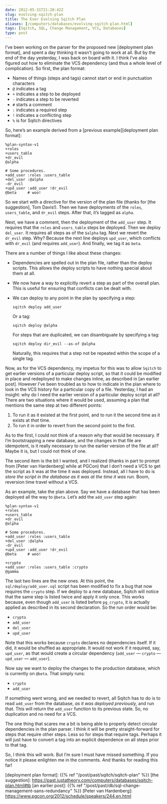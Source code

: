```yaml
--- 
date: 2012-05-31T21:20:42Z
slug: evolving-sqitch-plan
title: The Ever Evolving Sqitch Plan
aliases: [/computers/databases/evolving-sqitch-plan.html]
tags: [Sqitch, SQL, Change Management, VCS, Databases]
type: post
---
```


I’ve been working on the parser for the proposed new [deployment plan format],
and spent a day thinking it wasn’t going to work at all. But by the end of the
day yesterday, I was back on board with it. I think I’ve also figured out how to
eliminate the VCS dependency (and thus a whole level of complication). So first,
the plan format:

-   Names of things (steps and tags) cannot start or end in punctuation
    characters
-   `@` indicates a tag
-   `+` indicates a step to be deployed
-   `-` indicates a step to be reverted
-   `#` starts a comment
-   `:` indicates a required step
-   `!` indicates a conflicting step
-   `%` is for Sqitch directives

So, here’s an example derived from a [previous example][deployment plan format]:

    %plan-syntax-v1
    +roles
    +users_table
    +dr_evil
    @alpha

    # Some procedures.
    +add_user :roles :users_table
    +del_user :@alpha
    -dr_evil
    +upd_user :add_user !dr_evil
    @beta     # woo!

So we start with a directive for the version of the plan file (thanks for [the
suggestion], Tom Davis!). Then we have deployments of the `roles`,
`users_table`, and `dr_evil` steps. After that, it’s tagged as `alpha`.

Next, we have a comment, then the deployment of the `add_user` step. It requires
that the `roles` and `users_table` steps be deployed. Then we deploy `del_user`.
It requires all steps as of the `$alpha` tag. Next we revert the `dr_evil` step.
Why? Because the next line deploys `upd_user`, which conflicts with `dr_evil`
(and requires `add_user`). And finally, we tag it as `beta`.

There are a number of things I like about these changes:

-   Dependencies are spelled out in the plan file, rather than the deploy
    scripts. This allows the deploy scripts to have nothing special about them
    at all.

-   We now have a way to explicitly revert a step as part of the overall plan.
    This is useful for ensuring that conflicts can be dealt with.

-   We can deploy to any point in the plan by specifying a step:

        sqitch deploy add_user

    Or a tag:

        sqitch deploy @alpha

    For steps that are duplicated, we can disambiguate by specifying a tag:

        sqitch deploy dir_evil --as-of @alpha

    Naturally, this requires that a step not be repeated within the scope of a
    single tag.

Now, as for the VCS dependency, my impetus for this was to allow `Sqitch` to get
earlier versions of a particular deploy script, so that it could be modified in
place and redeployed to make changes inline, as described in [an earlier post].
However I’ve been troubled as to how to indicate in the plan where to look in
the VCS history for a particular copy of a file. Yesterday, I had an insight:
why do I need the earlier version of a particular deploy script at all? There
are two situations where it would be used, assuming a plan that mentions the
same step at two different points:

1.  To run it as it existed at the first point, and to run it the second time as
    it exists at *that* time.
2.  To run it in order to revert from the second point to the first.

As to the first, I could not think of a reason why that would be necessary. If
I’m bootstrapping a new database, and the changes in that file are idempotent,
is it really necessary to run the earlier version of the file at all? Maybe it
is, but I could not think of one.

The second item is the bit I wanted, and I realized (thanks in part to prompt
from [Peter van Hardenberg] while at PGCon) that I don’t need a VCS to get the
script as it was at the time it was deployed. Instead, all I have to do is
*store the script in the database as it was at the time it was run.* Boom,
reversion time travel without a VCS.

As an example, take the plan above. Say we have a database that has been
deployed all the way to `@beta`. Let’s add the `add_user` step again:

    %plan-syntax-v1
    +roles
    +users_table
    +dr_evil
    @alpha

    # Some procedures.
    +add_user :roles :users_table
    +del_user :@alpha
    -dr_evil
    +upd_user :add_user !dr_evil
    @beta     # woo!

    +crypto
    +add_user :roles :users_table :crypto
    @gamma

The last two lines are the new ones. At this point, the
`sql/deploy/add_user.sql` script has been modified to fix a bug that now
requires the `crypto` step. If we deploy to a new database, Sqitch will notice
that the same step is listed twice and apply it only once. This works because,
even though `add_user` is listed before `pg_crypto`, it is actually applied as
described in its second declaration. So the run order would be:

-   `crypto`
-   `add_user`
-   `del_user`
-   `upd_user`

Note that this works because `crypto` declares no dependencies itself. If it
did, it would be shuffled as appropriate. It would not work if it required, say,
`upd_user`, as that would create a circular dependency (`add_user` — `crypto` —
`upd_user` — `add_user`).

Now say we want to deploy the changes to the production database, which is
currently on `@beta`. That simply runs:

-   `crypto`
-   `add_user`

If something went wrong, and we needed to revert, all Sqitch has to do is to
read `add_user` from the database, *as it was deployed previously,* and run
that. This will return the `add_user` function to its previous state. So, no
duplication and no need for a VCS.

The one thing that scares me a bit is being able to properly detect circular
dependencies in the plan parser. I think it will be pretty straight-forward for
steps that require other steps. Less so for steps that require tags. Perhaps it
will just have to convert a tag into an explicit dependence on all steps prior
to that tag.

So, I think this will work. But I’m sure I must have missed something. If you
notice it please enlighten me in the comments. And thanks for reading this far!

  [deployment plan format]: {{% ref "/post/past/sqitch/sqitch-plan" %}}
  [the suggestion]: https://past.justatheory.com/computers/databases/sqitch-plan.html#tb
  [an earlier post]: {{% ref "/post/past/db/sql-change-management-sans-redundancy" %}}
  [Peter van Hardenberg]: https://www.pgcon.org/2012/schedule/speakers/244.en.html
